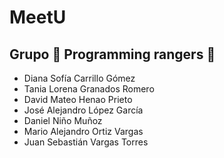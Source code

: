 # MeetU
## Grupo 👾 Programming rangers 👾
- Diana Sofía Carrillo Gómez
- Tania Lorena Granados Romero
- David Mateo Henao Prieto
- José Alejandro López García
- Daniel Niño Muñoz
- Mario Alejandro Ortiz Vargas
- Juan Sebastián Vargas Torres 
